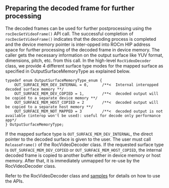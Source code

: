 ## Preparing the decoded frame for further processing
The decoded frames can be used for further postprocessing using the `rocDecGetVideoFrame()` API call. The successful completion of `rocDecGetVideoFrame()` indicates that the decoding process is completed and the device memory pointer is inter-opped into ROCm HIP address space for further processing of the decoded frame in device memory. The caller gets the necessary information on the output surface like YUV format, dimensions, pitch, etc. from this call. In the high-level `RocVideoDecoder` class, we provide 4 different surface type modes for the mapped surface as specified in OutputSurfaceMemoryType as explained below.

    typedef enum OutputSurfaceMemoryType_enum {
        OUT_SURFACE_MEM_DEV_INTERNAL = 0,      /**<  Internal interopped decoded surface memory **/
        OUT_SURFACE_MEM_DEV_COPIED = 1,        /**<  decoded output will be copied to a separate device memory **/
        OUT_SURFACE_MEM_HOST_COPIED = 2        /**<  decoded output will be copied to a separate host memory **/
        OUT_SURFACE_MEM_NOT_MAPPED = 3         /**<  decoded output is not available (interop won't be used): useful for decode only performance app*/
    } OutputSurfaceMemoryType;

If the mapped surface type is `OUT_SURFACE_MEM_DEV_INTERNAL`, the direct pointer to the decoded surface is given to the user. The user must call `ReleaseFrame()` of the RocVideoDecoder class. If the requested surface type is `OUT_SURFACE_MEM_DEV_COPIED` or `OUT_SURFACE_MEM_HOST_COPIED`, the internal decoded frame is copied to another buffer either in device memory or host memory. After that, it is immediately unmapped for re-use by the RocVideoDecoder class.

Refer to the RocVideoDecoder class and [samples](https://github.com/ROCm/rocDecode/tree/develop/samples) for details on how to use the APIs.

